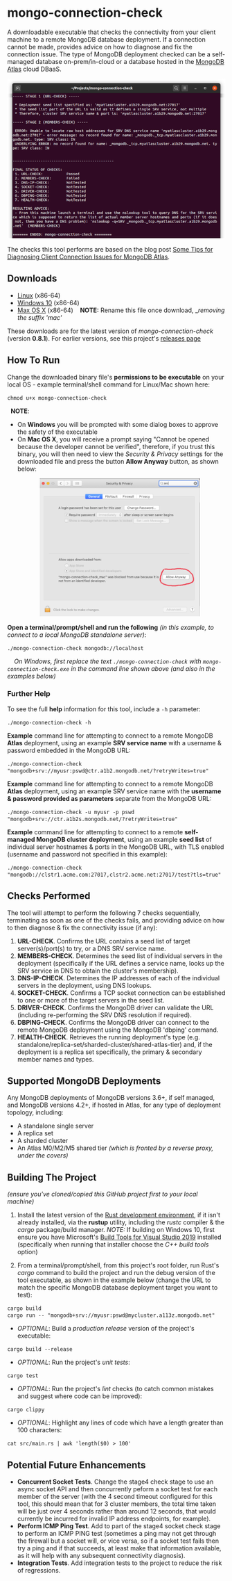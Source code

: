 # mongo-connection-check

A downloadable executable that checks the connectivity from your client machine to a remote MongoDB database deployment. If a connection cannot be made, provides advice on how to diagnose and fix the connection issue. The type of MongoDB deployment checked can be a self-managed database on-prem/in-cloud or a database hosted in the [MongoDB Atlas](https://www.mongodb.com/cloud/atlas) cloud DBaaS.

![Screenshot of the mongo-connection-check tool](.tool_pic.png)

The checks this tool performs are based on the blog post [Some Tips for Diagnosing Client Connection Issues for MongoDB Atlas](http://pauldone.blogspot.com/2019/12/tips-for-atlas-connectivity.html).

## Downloads

 * [Linux](https://github.com/pkdone/mongo-connection-check/releases/download/0.8.1/mongo-connection-check) (x86-64)
 * [Windows 10](https://github.com/pkdone/mongo-connection-check/releases/download/0.8.1/mongo-connection-check.exe) (x86-64)
 * [Max OS X](https://github.com/pkdone/mongo-connection-check/releases/download/0.8.1/mongo-connection-check_mac) (x86-64) &nbsp;&nbsp;&nbsp;__NOTE:__ Rename this file once download, __removing the suffix '_mac'__

These downloads are for the latest version of _mongo-connection-check_ (version __0.8.1__). For earlier versions, see this project's [releases page](https://github.com/pkdone/mongo-connection-check/releases)

## How To Run

Change the downloaded binary file's __permissions to be executable__ on your local OS - example terminal/shell command for Linux/Mac shown here:

```console
chmod u+x mongo-connection-check
```

&nbsp;&nbsp;__NOTE__: 
 * On __Windows__ you will be prompted with some dialog boxes to approve the safety of the executable
 * On __Mac OS X__, you will receive a prompt saying "Cannot be opened because the developer cannot be verified", therefore, if you trust this binary, you will then need to view the _Security & Privacy_ settings for the downloaded file and press the button __Allow Anyway__ button, as shown below:
 
&nbsp;&nbsp;&nbsp;&nbsp;&nbsp;&nbsp;&nbsp;&nbsp;&nbsp;&nbsp;&nbsp;&nbsp;&nbsp;&nbsp;&nbsp;&nbsp;&nbsp;&nbsp;&nbsp;<img src=".mac_allow_access.png" width="370" height="317" alt="Screenshot of Allow Anyway option in Mac OS X"/>

__Open a terminal/prompt/shell and run the following__ _(in this example, to connect to a local MongoDB standalone server)_:

```console
./mongo-connection-check mongodb://localhost
```

&nbsp;&nbsp;&nbsp;&nbsp;_On Windows, first replace the text `./mongo-connection-check` with `mongo-connection-check.exe` in the command line shown above (and also in the examples below)_



### Further Help

To see the full __help__ information for this tool, include a `-h` parameter:

```console
./mongo-connection-check -h
```

__Example__ command line for attempting to connect to a remote MongoDB __Atlas__ deployment, using an example __SRV service name__ with a username & password embedded in the MongoDB URL:

```console
./mongo-connection-check "mongodb+srv://myusr:pswd@ctr.a1b2.mongodb.net/?retryWrites=true"
```

__Example__ command line for attempting to connect to a remote MongoDB __Atlas__ deployment, using an example SRV service name with the __username & password provided as parameters__ separate from the MongoDB URL:

```console
./mongo-connection-check -u myusr -p pswd "mongodb+srv://ctr.a1b2s.mongodb.net/?retryWrites=true"
```

__Example__ command line for attempting to connect to a remote __self-managed MongoDB cluster deployment__, using an example __seed list__ of individual server hostnames & ports in the MongoDB URL, with TLS enabled (username and password not specified in this example):

```console
./mongo-connection-check "mongodb://clstr1.acme.com:27017,clstr2.acme.net:27017/test?tls=true"
```

## Checks Performed

The tool will attempt to perform the following 7 checks sequentially, terminating as soon as one of the checks fails, and providing advice on how to then diagnose & fix the connectivity issue (if any):
 1. __URL-CHECK__. Confirms the URL contains a seed list of target server(s)/port(s) to try, or a DNS SRV service name.
 2. __MEMBERS-CHECK__. Determines the seed list of individual servers in the deployment (specifically if the URL defines a service name, looks up the SRV service in DNS to obtain the cluster's membership).
 3. __DNS-IP-CHECK__. Determines the IP addresses of each of the individual servers in the deployment, using DNS lookups.
 4. __SOCKET-CHECK__. Confirms a TCP socket connection can be established to one or more of the target servers in the seed list.
 5. __DRIVER-CHECK__. Confirms the MongoDB driver can validate the URL (including re-performing the SRV DNS resolution if required).
 6. __DBPING-CHECK__. Confirms the MongoDB driver can connect to the remote MongoDB deployment using the MongoDB 'dbping' command.
 7. __HEALTH-CHECK__. Retrieves the running deployment's type (e.g. standalone/replica-set/sharded-cluster/shared-atlas-tier) and, if the deployment is a replica set specifically, the primary & secondary member names and types.

## Supported MongoDB Deployments

Any MongoDB deployments of MongoDB versions 3.6+, if self managed, and MongoDB versions 4.2+, if hosted in Atlas, for any type of deployment topology, including:
 * A standalone single server
 * A replica set
 * A sharded cluster
 * An Atlas M0/M2/M5 shared tier _(which is fronted by a reverse proxy, under the covers)_
 
## Building The Project

_(ensure you've cloned/copied this GitHub project first to your local machine)_

 1. Install the latest version of the [Rust development environment](https://www.rust-lang.org/tools/install), if it isn't already installed, via the __rustup__ utility, including the _rustc_ compiler & the _cargo_ package/build manager. _NOTE:_ If building on Windows 10, first ensure you have Microsoft's [Build Tools for Visual Studio 2019](https://visualstudio.microsoft.com/thank-you-downloading-visual-studio/?sku=BuildTools&rel=16) installed (specifically when running that installer choose the _C++ build tools_ option)

 2. From a terminal/prompt/shell, from this project's root folder, run Rust's _cargo_ command to build the project and run the debug version of the tool executable, as shown in the example below (change the URL to match the specific MongoDB database deployment target you want to test):
 
```console
cargo build
cargo run -- "mongodb+srv://myusr:pswd@mycluster.a113z.mongodb.net"
```

 * _OPTIONAL_: Build a _production release_ version of the project's executable:
```console
cargo build --release
```
 
 * _OPTIONAL_: Run the project's _unit tests_:
```console
cargo test
```
 
 * _OPTIONAL_: Run the project's _lint_ checks (to catch common mistakes and suggest where code can be improved):
```console
cargo clippy
```

 * _OPTIONAL_: Highlight any lines of code which have a length greater than 100 characters:
```console
cat src/main.rs | awk 'length($0) > 100'
```

## Potential Future Enhancements

* __Concurrent Socket Tests__. Change the stage4 check stage to use an async socket API and then concurrently peform a socket test for each member of the server (with the 4 second timeout configured for this tool, this should mean that for 3 cluster members, the total time taken will be just over 4 seconds rather than around 12 seconds, that would currently be incurred for invalid IP address endpoints, for example).
* __Perform ICMP Ping Test__. Add to part of the stage4 socket check stage to perform an ICMP PING test (sometimes a ping may not get through the firewall but a socket will, or vice versa, so if a socket test fails then try a ping and if that succeeds, at least make that information available, as it will help with any subsequent connectivity diagnosis).
* __Integration Tests__. Add integration tests to the project to reduce the risk of regressions.

